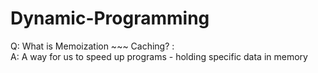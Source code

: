 # Dynamic-Programming


Q: What is Memoization ~~~ Caching? :   
A: A way for us to speed up programs - holding specific data in memory

